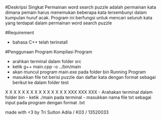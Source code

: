 #Deskripsi Singkat
Permainan word search puzzle adalah permainan kata dimana pemain harus menemukan beberapa kata
tersembunyi dalam kumpulan huruf acak. Program ini berfungsi untuk mencari seluruh kata yang terdapat dalam permainan word search puzzle

#Requirement
- bahasa C++ telah terinstall

#Penggunaan Program
Kompilasi Program
- arahkan terminal dalam folder src
- ketik g++ main.cpp -o ../bin/main
- akan muncul program main.exe pada folder bin
Running Program
- masukkan file txt berisi puzzle dan daftar kata dengan format sebagai berikut ke dalam folder test
<puzzle ukuran berapapun>
X X X X X
X X X X X
X X X X X
<spasi>
<daftar kata>
XXX
XXX
XXX
- Arahakan terminal dalam folder bin
- ketik ./main pada terminal
- masukkan nama file txt sebagai input pada program dengan format <nama_file>.txt

made with <3 by Tri Sulton Adila / K03 / 13520033
